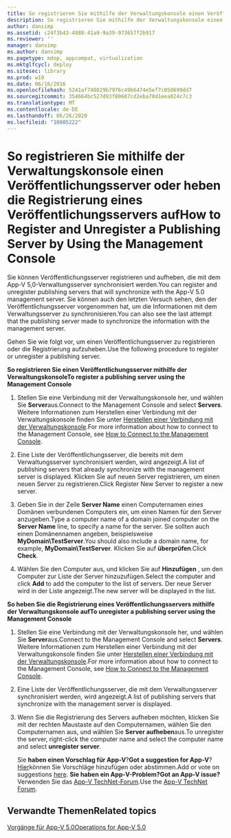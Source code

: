 ```yaml
---
title: So registrieren Sie mithilfe der Verwaltungskonsole einen Veröffentlichungsserver oder heben die Registrierung eines Veröffentlichungsservers auf
description: So registrieren Sie mithilfe der Verwaltungskonsole einen Veröffentlichungsserver oder heben die Registrierung eines Veröffentlichungsservers auf
author: dansimp
ms.assetid: c24f3b43-4888-41a9-9a39-973657f2b917
ms.reviewer: ''
manager: dansimp
ms.author: dansimp
ms.pagetype: mdop, appcompat, virtualization
ms.mktglfcycl: deploy
ms.sitesec: library
ms.prod: w10
ms.date: 06/16/2016
ms.openlocfilehash: 5241af748029b7976c49b6474e5ef7c050699dd7
ms.sourcegitcommit: 354664bc527d93f80687cd2eba70d1eea024c7c3
ms.translationtype: MT
ms.contentlocale: de-DE
ms.lasthandoff: 06/26/2020
ms.locfileid: "10805222"
---
```

# <span data-ttu-id="b783c-103">So registrieren Sie mithilfe der Verwaltungskonsole einen Veröffentlichungsserver oder heben die Registrierung eines Veröffentlichungsservers auf</span><span class="sxs-lookup"><span data-stu-id="b783c-103">How to Register and Unregister a Publishing Server by Using the Management Console</span></span>


<span data-ttu-id="b783c-104">Sie können Veröffentlichungsserver registrieren und aufheben, die mit dem App-V 5,0-Verwaltungsserver synchronisiert werden.</span><span class="sxs-lookup"><span data-stu-id="b783c-104">You can register and unregister publishing servers that will synchronize with the App-V 5.0 management server.</span></span> <span data-ttu-id="b783c-105">Sie können auch den letzten Versuch sehen, den der Veröffentlichungsserver vorgenommen hat, um die Informationen mit dem Verwaltungsserver zu synchronisieren.</span><span class="sxs-lookup"><span data-stu-id="b783c-105">You can also see the last attempt that the publishing server made to synchronize the information with the management server.</span></span>

<span data-ttu-id="b783c-106">Gehen Sie wie folgt vor, um einen Veröffentlichungsserver zu registrieren oder die Registrierung aufzuheben.</span><span class="sxs-lookup"><span data-stu-id="b783c-106">Use the following procedure to register or unregister a publishing server.</span></span>

**<span data-ttu-id="b783c-107">So registrieren Sie einen Veröffentlichungsserver mithilfe der Verwaltungskonsole</span><span class="sxs-lookup"><span data-stu-id="b783c-107">To register a publishing server using the Management Console</span></span>**

1.  <span data-ttu-id="b783c-108">Stellen Sie eine Verbindung mit der Verwaltungskonsole her, und wählen Sie **Server**aus.</span><span class="sxs-lookup"><span data-stu-id="b783c-108">Connect to the Management Console and select **Servers**.</span></span> <span data-ttu-id="b783c-109">Weitere Informationen zum Herstellen einer Verbindung mit der Verwaltungskonsole finden Sie unter [Herstellen einer Verbindung mit der Verwaltungskonsole](how-to-connect-to-the-management-console-beta.md).</span><span class="sxs-lookup"><span data-stu-id="b783c-109">For more information about how to connect to the Management Console, see [How to Connect to the Management Console](how-to-connect-to-the-management-console-beta.md).</span></span>

2.  <span data-ttu-id="b783c-110">Eine Liste der Veröffentlichungsserver, die bereits mit dem Verwaltungsserver synchronisiert werden, wird angezeigt.</span><span class="sxs-lookup"><span data-stu-id="b783c-110">A list of publishing servers that already synchronize with the management server is displayed.</span></span> <span data-ttu-id="b783c-111">Klicken Sie auf neuen Server registrieren, um einen neuen Server zu registrieren.</span><span class="sxs-lookup"><span data-stu-id="b783c-111">Click Register New Server to register a new server.</span></span>

3.  <span data-ttu-id="b783c-112">Geben Sie in der Zeile **Server Name** einen Computernamen eines Domänen verbundenen Computers ein, um einen Namen für den Server anzugeben.</span><span class="sxs-lookup"><span data-stu-id="b783c-112">Type a computer name of a domain joined computer on the **Server Name** line, to specify a name for the server.</span></span> <span data-ttu-id="b783c-113">Sie sollten auch einen Domänennamen angeben, beispielsweise **MyDomain\\TestServer**.</span><span class="sxs-lookup"><span data-stu-id="b783c-113">You should also include a domain name, for example, **MyDomain\\TestServer**.</span></span> <span data-ttu-id="b783c-114">Klicken Sie auf **überprüfen**.</span><span class="sxs-lookup"><span data-stu-id="b783c-114">Click **Check**.</span></span>

4.  <span data-ttu-id="b783c-115">Wählen Sie den Computer aus, und klicken Sie auf **Hinzufügen** , um den Computer zur Liste der Server hinzuzufügen.</span><span class="sxs-lookup"><span data-stu-id="b783c-115">Select the computer and click **Add** to add the computer to the list of servers.</span></span> <span data-ttu-id="b783c-116">Der neue Server wird in der Liste angezeigt.</span><span class="sxs-lookup"><span data-stu-id="b783c-116">The new server will be displayed in the list.</span></span>

**<span data-ttu-id="b783c-117">So heben Sie die Registrierung eines Veröffentlichungsservers mithilfe der Verwaltungskonsole auf</span><span class="sxs-lookup"><span data-stu-id="b783c-117">To unregister a publishing server using the Management Console</span></span>**

1.  <span data-ttu-id="b783c-118">Stellen Sie eine Verbindung mit der Verwaltungskonsole her, und wählen Sie **Server**aus.</span><span class="sxs-lookup"><span data-stu-id="b783c-118">Connect to the Management Console and select **Servers**.</span></span> <span data-ttu-id="b783c-119">Weitere Informationen zum Herstellen einer Verbindung mit der Verwaltungskonsole finden Sie unter [Herstellen einer Verbindung mit der Verwaltungskonsole](how-to-connect-to-the-management-console-beta.md).</span><span class="sxs-lookup"><span data-stu-id="b783c-119">For more information about how to connect to the Management Console, see [How to Connect to the Management Console](how-to-connect-to-the-management-console-beta.md).</span></span>

2.  <span data-ttu-id="b783c-120">Eine Liste der Veröffentlichungsserver, die mit dem Verwaltungsserver synchronisiert werden, wird angezeigt.</span><span class="sxs-lookup"><span data-stu-id="b783c-120">A list of publishing servers that synchronize with the management server is displayed.</span></span>

3.  <span data-ttu-id="b783c-121">Wenn Sie die Registrierung des Servers aufheben möchten, klicken Sie mit der rechten Maustaste auf den Computernamen, wählen Sie den Computernamen aus, und wählen Sie **Server aufheben**aus.</span><span class="sxs-lookup"><span data-stu-id="b783c-121">To unregister the server, right-click the computer name and select the computer name and select **unregister server**.</span></span>

    <span data-ttu-id="b783c-122">Sie **haben einen Vorschlag für App-V**?</span><span class="sxs-lookup"><span data-stu-id="b783c-122">**Got a suggestion for App-V**?</span></span> <span data-ttu-id="b783c-123">[Hier](http://appv.uservoice.com/forums/280448-microsoft-application-virtualization)können Sie Vorschläge hinzufügen oder abstimmen.</span><span class="sxs-lookup"><span data-stu-id="b783c-123">Add or vote on suggestions [here](http://appv.uservoice.com/forums/280448-microsoft-application-virtualization).</span></span> **<span data-ttu-id="b783c-124">Sie haben ein App-V-Problem?</span><span class="sxs-lookup"><span data-stu-id="b783c-124">Got an App-V issue?</span></span>** <span data-ttu-id="b783c-125">Verwenden Sie das [App-V TechNet-Forum](https://social.technet.microsoft.com/Forums/home?forum=mdopappv).</span><span class="sxs-lookup"><span data-stu-id="b783c-125">Use the [App-V TechNet Forum](https://social.technet.microsoft.com/Forums/home?forum=mdopappv).</span></span>

## <span data-ttu-id="b783c-126">Verwandte Themen</span><span class="sxs-lookup"><span data-stu-id="b783c-126">Related topics</span></span>


[<span data-ttu-id="b783c-127">Vorgänge für App-V 5.0</span><span class="sxs-lookup"><span data-stu-id="b783c-127">Operations for App-V 5.0</span></span>](operations-for-app-v-50.md)

 

 





